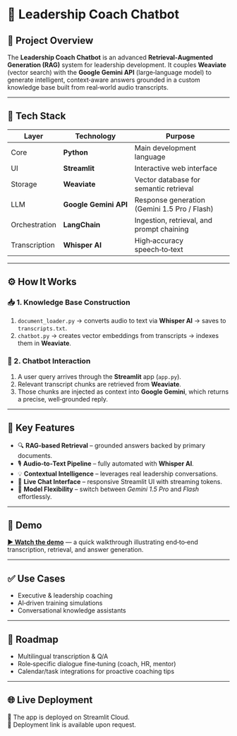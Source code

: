 # 🚀 **Leadership Coach Chatbot**

## 📘 Project Overview
The **Leadership Coach Chatbot** is an advanced **Retrieval‑Augmented Generation (RAG)** system for leadership development. It couples **Weaviate** (vector search) with the **Google Gemini API** (large‑language model) to generate intelligent, context‑aware answers grounded in a custom knowledge base built from real‑world audio transcripts.

---

## 🧰 Tech Stack
| Layer | Technology | Purpose |
|-------|------------|---------|
| Core  | **Python** | Main development language |
| UI    | **Streamlit** | Interactive web interface |
| Storage | **Weaviate** | Vector database for semantic retrieval |
| LLM   | **Google Gemini API** | Response generation (Gemini 1.5 Pro / Flash) |
| Orchestration | **LangChain** | Ingestion, retrieval, and prompt chaining |
| Transcription | **Whisper AI** | High‑accuracy speech‑to‑text |

---

## ⚙️ How It Works

### 📥 1. Knowledge Base Construction
1. `document_loader.py` → converts audio to text via **Whisper AI** → saves to `transcripts.txt`.  
2. `chatbot.py` → creates vector embeddings from transcripts → indexes them in **Weaviate**.

### 💬 2. Chatbot Interaction
1. A user query arrives through the **Streamlit** app (`app.py`).  
2. Relevant transcript chunks are retrieved from **Weaviate**.  
3. Those chunks are injected as context into **Google Gemini**, which returns a precise, well‑grounded reply.

---

## 🎯 Key Features
- 🔍 **RAG‑based Retrieval** – grounded answers backed by primary documents.  
- 🎙️ **Audio‑to‑Text Pipeline** – fully automated with **Whisper AI**.  
- 💡 **Contextual Intelligence** – leverages real leadership conversations.  
- 💬 **Live Chat Interface** – responsive Streamlit UI with streaming tokens.  
- 🔄 **Model Flexibility** – switch between *Gemini 1.5 Pro* and *Flash* effortlessly.

---

## 🎥 Demo
**[▶ Watch the demo](video1448249942.mp4)** — a quick walkthrough illustrating end‑to‑end transcription, retrieval, and answer generation.

---

## ✅ Use Cases
- Executive & leadership coaching  
- AI‑driven training simulations  
- Conversational knowledge assistants

---

## 📌 Roadmap
- Multilingual transcription & Q/A  
- Role‑specific dialogue fine‑tuning (coach, HR, mentor)  
- Calendar/task integrations for proactive coaching tips  

---

## 🌐 Live Deployment

📍 The app is deployed on Streamlit Cloud.  
🔗 Deployment link is available upon request.



